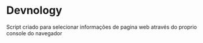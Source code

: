 # Devnology
Script criado para selecionar informações de pagina web através do proprio console do navegador


